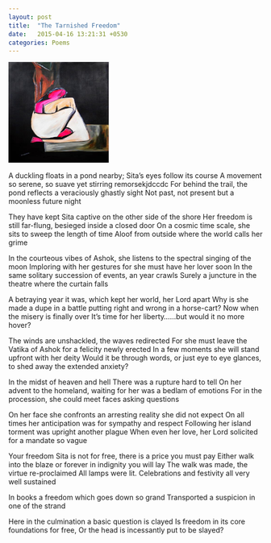 ```yaml
---
layout: post
title:  "The Tarnished Freedom"
date:   2015-04-16 13:21:31 +0530
categories: Poems
---
```

<img src="https://raw.githubusercontent.com/rishabht1/rishabht1.github.io/master/media/sita.jpg" style="height:200px; width: 200px;"/>

A duckling floats in a pond nearby; Sita’s eyes follow its course
A movement so serene, so suave yet stirring remorsekjdccdc
For behind the trail, the pond reflects a veraciously ghastly sight
Not past, not present but a moonless future night

They have kept Sita captive on the other side of the shore
Her freedom is still far-flung, besieged inside a closed door
On a cosmic time scale, she sits to sweep the length of time
Aloof from outside where the world calls her grime

In the courteous vibes of Ashok, she listens to the spectral singing of the moon
Imploring with her gestures for she must have her lover soon
In the same solitary succession of events, an year crawls
Surely a juncture in the theatre where the curtain falls

A betraying year it was, which kept her world, her Lord apart
Why is she made a dupe in a battle putting right and wrong in a horse-cart?
Now when the misery is finally over
It’s time for her liberty……but would it no more hover?

The winds are unshackled, the waves redirected
For she must leave the Vatika of Ashok for a felicity newly erected
In a few moments she will stand upfront with her deity
Would it be through words, or just eye to eye glances, to shed away the extended anxiety?

In the midst of heaven and hell
There was a rupture hard to tell
On her advent to the homeland, waiting for her was a bedlam of emotions
For in the procession, she could meet faces asking questions

On her face she confronts an arresting reality she did not expect
On all times her anticipation was for sympathy and respect
Following her island torment was upright another plague
When even her love, her Lord solicited for a mandate so vague     

Your freedom Sita is not for free, there is a price you must pay
Either walk into the blaze or forever in indignity you will lay
The walk was made, the virtue re-proclaimed
All lamps were lit. Celebrations and festivity all very well sustained

In books a freedom which goes down so grand
Transported a suspicion in one of the strand

Here in the culmination a basic question is clayed
Is freedom in its core foundations for free,
Or the head is incessantly put to be slayed?
